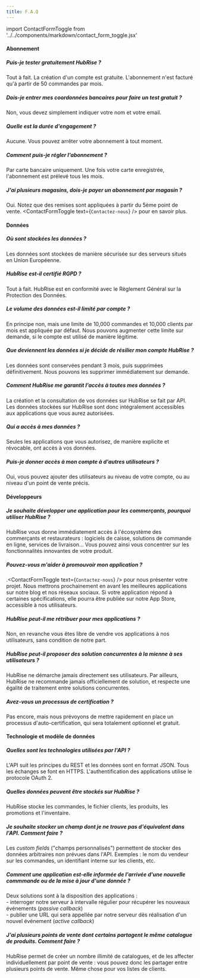 ```yaml
---
title: F.A.Q
---
```


import ContactFormToggle from '../../components/markdown/contact_form_toggle.jsx'

#### Abonnement

##### Puis-je tester gratuitement HubRise ?

Tout à fait. La création d'un compte est gratuite. L'abonnement n'est facturé qu'à partir de 50 commandes par mois.

##### Dois-je entrer mes coordonnées bancaires pour faire un test gratuit ?

Non, vous devez simplement indiquer votre nom et votre email.

##### Quelle est la durée d'engagement ?

Aucune. Vous pouvez arrêter votre abonnement à tout moment.

##### Comment puis-je régler l'abonnement ?

Par carte bancaire uniquement. Une fois votre carte enregistrée, l'abonnement est prélevé tous les mois.

##### J'ai plusieurs magasins, dois-je payer un abonnement par magasin ?

Oui. Notez que des remises sont appliquées à partir du 5ème point de vente. <ContactFormToggle text={`Contactez-nous`} /> pour en savoir plus.

#### Données

##### Où sont stockées les données ?

Les données sont stockées de manière sécurisée sur des serveurs situés en Union Européenne.

##### HubRise est-il certifié RGPD ?

Tout à fait. HubRise est en conformité avec le Règlement Général sur la Protection des Données.

##### Le volume des données est-il limité par compte ?

En principe non, mais une limite de 10,000 commandes et 10,000 clients par mois est appliquée par défaut. Nous pouvons augmenter cette limite sur demande, si le compte est utilisé de manière légitime.

##### Que deviennent les données si je décide de résilier mon compte HubRise ?

Les données sont conservées pendant 3 mois, puis supprimées définitivement. Nous pouvons les supprimer immédiatement sur demande.

##### Comment HubRise me garantit l'accès à toutes mes données ?

La création et la consultation de vos données sur HubRise se fait par API. Les données stockées sur HubRise sont donc intégralement accessibles aux applications que vous aurez autorisées.

##### Qui a accès à mes données ?

Seules les applications que vous autorisez, de manière explicite et révocable, ont accès à vos données.

##### Puis-je donner accès à mon compte à d'autres utilisateurs ?

Oui, vous pouvez ajouter des utilisateurs au niveau de votre compte, ou au niveau d'un point de vente précis.

#### Développeurs

##### Je souhaite développer une application pour les commerçants, pourquoi utiliser HubRise ?

HubRise vous donne immédiatement accès à l'écosystème des commerçants et restaurateurs : logiciels de caisse, solutions de commande en ligne, services de livraison... Vous pouvez ainsi vous concentrer sur les fonctionnalités innovantes de votre produit.

##### Pouvez-vous m'aider à promouvoir mon application ?

.<ContactFormToggle text={`Contactez-nous`} /> pour nous présenter votre projet. Nous mettrons prochainement en avant les meilleures applications sur notre blog et nos réseaux sociaux.
Si votre application répond à certaines spécifications, elle pourra être publiée sur notre App Store, accessible à nos utilisateurs.

##### HubRise peut-il me rétribuer pour mes applications ?

Non, en revanche vous êtes libre de vendre vos applications à nos utilisateurs, sans condition de notre part.

##### HubRise peut-il proposer des solution concurrentes à la mienne à ses utilisateurs ?

HubRise ne démarche jamais directement ses utilisateurs.
Par ailleurs, HubRise ne recommande jamais officiellement de solution, et respecte une égalité de traitement entre solutions concurrentes.

##### Avez-vous un processus de certification ?

Pas encore, mais nous prévoyons de mettre rapidement en place un processus d'auto-certification, qui sera totalement optionnel et gratuit.

#### Technologie et modèle de données

##### Quelles sont les technologies utilisées par l'API ?

L'API suit les principes du REST et les données sont en format JSON. Tous les échanges se font en HTTPS. L'authentification des applications utilise le protocole OAuth 2.

##### Quelles données peuvent être stockés sur HubRise ?

HubRise stocke les commandes, le fichier clients, les produits, les promotions et l'inventaire.

##### Je souhaite stocker un champ dont je ne trouve pas d'équivalent dans l'API. Comment faire ?

Les _custom fields_ ("champs personnalisés") permettent de stocker des données arbitraires non prévues dans l'API. Exemples : le nom du vendeur sur les commandes, un identifiant interne sur les clients, etc.

##### Comment une application est-elle informée de l'arrivée d'une nouvelle commmande ou de la mise à jour d'une donnée ?

Deux solutions sont à la disposition des applications :<br />
\- interroger notre serveur à intervalle régulier pour récupérer les nouveaux événements (_passive callback_)<br />
\- publier une URL qui sera appellée par notre serveur dès réalisation d'un nouvel événement (_active callback_)

##### J'ai plusieurs points de vente dont certains partagent le même catalogue de produits. Comment faire ?

HubRise permet de créer un nombre illimité de catalogues, et de les affecter individuellement par point de vente : vous pouvez donc les partager entre plusieurs points de vente. Même chose pour vos listes de clients.
